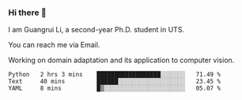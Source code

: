 ### Hi there 👋

<!--
**Solacex/Solacex** is a ✨ _special_ ✨ repository because its `README.md` (this file) appears on your GitHub profile.

Here are some ideas to get you started:

- 🔭 I’m currently working on ...
- 🌱 I’m currently learning ...
- 👯 I’m looking to collaborate on ...
- 🤔 I’m looking for help with ...
- 💬 Ask me about ...
- 📫 How to reach me: ...
- 😄 Pronouns: ...
- ⚡ Fun fact: ...
-->
I am Guangrui Li, a second-year Ph.D. student in UTS.

You can reach me via Email.

Working on domain adaptation and its application to computer vision. 
<!--START_SECTION:waka-->
```text
Python   2 hrs 3 mins    ██████████████████░░░░░░░   71.49 % 
Text     40 mins         ██████░░░░░░░░░░░░░░░░░░░   23.45 % 
YAML     8 mins          █▒░░░░░░░░░░░░░░░░░░░░░░░   05.07 % 
```
<!--END_SECTION:waka-->
